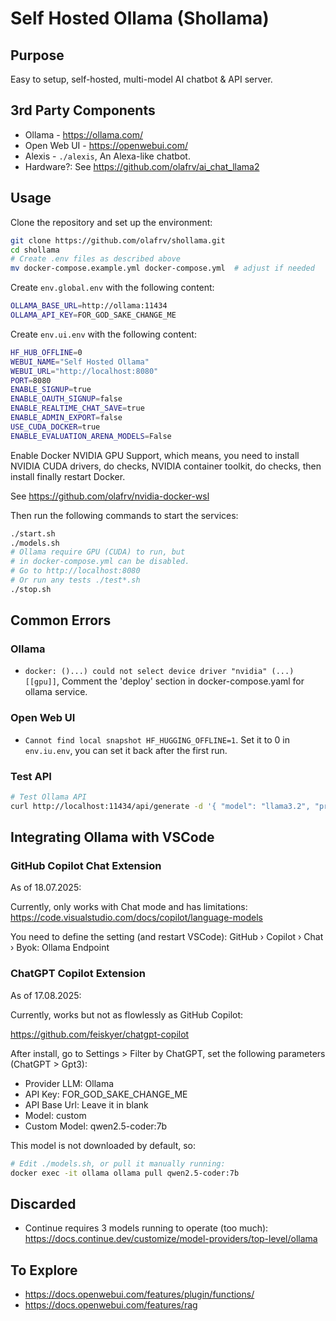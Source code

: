 # Self Hosted Ollama (Shollama)

## Purpose

Easy to setup, self-hosted, multi-model AI chatbot & API server.

## 3rd Party Components

* Ollama - https://ollama.com/
* Open Web UI - https://openwebui.com/
* Alexis - `./alexis`, An Alexa-like chatbot.
* Hardware?: See https://github.com/olafrv/ai_chat_llama2

## Usage

Clone the repository and set up the environment:
```bash	
git clone https://github.com/olafrv/shollama.git
cd shollama
# Create .env files as described above
mv docker-compose.example.yml docker-compose.yml  # adjust if needed
```

Create `env.global.env` with the following content:
```bash
OLLAMA_BASE_URL=http://ollama:11434
OLLAMA_API_KEY=FOR_GOD_SAKE_CHANGE_ME
```

Create `env.ui.env` with the following content:
```bash
HF_HUB_OFFLINE=0
WEBUI_NAME="Self Hosted Ollama"
WEBUI_URL="http://localhost:8080"
PORT=8080
ENABLE_SIGNUP=true
ENABLE_OAUTH_SIGNUP=false
ENABLE_REALTIME_CHAT_SAVE=true
ENABLE_ADMIN_EXPORT=false
USE_CUDA_DOCKER=true
ENABLE_EVALUATION_ARENA_MODELS=False
```

Enable Docker NVIDIA GPU Support, which means, you need to install NVIDIA
CUDA drivers, do checks, NVIDIA container toolkit, do checks, then install
finally restart Docker.

See https://github.com/olafrv/nvidia-docker-wsl

Then run the following commands to start the services:
```bash
./start.sh
./models.sh
# Ollama require GPU (CUDA) to run, but
# in docker-compose.yml can be disabled.
# Go to http://localhost:8080
# Or run any tests ./test*.sh
./stop.sh
```

## Common Errors

### Ollama

* `docker: ()...) could not select device driver "nvidia" (...) [[gpu]]`,
  Comment the 'deploy' section in docker-compose.yaml for ollama service.

### Open Web UI

* `Cannot find local snapshot HF_HUGGING_OFFLINE=1`. Set it to 0 in `env.iu.env`,
  you can set it back after the first run.

### Test API
```bash
# Test Ollama API
curl http://localhost:11434/api/generate -d '{ "model": "llama3.2", "prompt": "How are you today?"}'
```

## Integrating Ollama with VSCode

### GitHub Copilot Chat Extension

As of 18.07.2025:

Currently, only works with Chat mode and has limitations:
https://code.visualstudio.com/docs/copilot/language-models

You need to define the setting (and restart VSCode):
GitHub › Copilot › Chat › Byok: Ollama Endpoint

### ChatGPT Copilot Extension

As of 17.08.2025:

Currently, works but not as flowlessly as GitHub Copilot:

https://github.com/feiskyer/chatgpt-copilot

After install, go to Settings > Filter by ChatGPT,
set the following parameters (ChatGPT > Gpt3):

* Provider LLM: Ollama
* API Key: FOR_GOD_SAKE_CHANGE_ME
* API Base Url: Leave it in blank
* Model: custom
* Custom Model: qwen2.5-coder:7b

This model is not downloaded by default, so:

```bash
# Edit ./models.sh, or pull it manually running:
docker exec -it ollama ollama pull qwen2.5-coder:7b
```

## Discarded

* Continue requires 3 models running to operate (too much):
  https://docs.continue.dev/customize/model-providers/top-level/ollama

## To Explore

* https://docs.openwebui.com/features/plugin/functions/
* https://docs.openwebui.com/features/rag